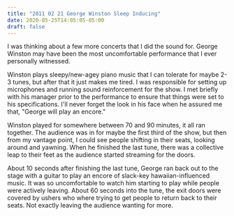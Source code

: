 ```yaml
---
title: "2011 02 21 George Winston Sleep Inducing"
date: 2020-05-25T14:05:05-05:00
draft: false
---
```


I was thinking about a few more concerts that I did the sound for. George Winston may have been the most uncomfortable performance that I ever personally witnessed. 

Winston plays sleepy/new-agey piano music that I can tolerate for maybe 2-3 tunes, but after that it just makes me tired. I was responsible for setting up microphones and running sound reinforcement for the show. I met briefly with his manager prior to the performance to ensure that things were set to his specifications. I'll never forget the look in his face when he assured me that, "George will play an encore."

Winston played for somewhere between 70 and 90 minutes, it all ran together. The audience was in for maybe the first third of the show, but then from my vantage point, I could see people shifting in their seats, looking around and yawning. When he finished the last tune, there was a collective leap to their feet as the audience started streaming for the doors. 

About 10 seconds after finishing the last tune, George ran back out to the stage with a guitar to play an encore of slack-key hawaiian-influenced music. It was so uncomfortable to watch him starting to play while people were actively leaving. About 60 seconds into the tune, the exit doors were covered by ushers who where trying to get people to return back to their seats. Not exactly leaving the audience wanting for more.
